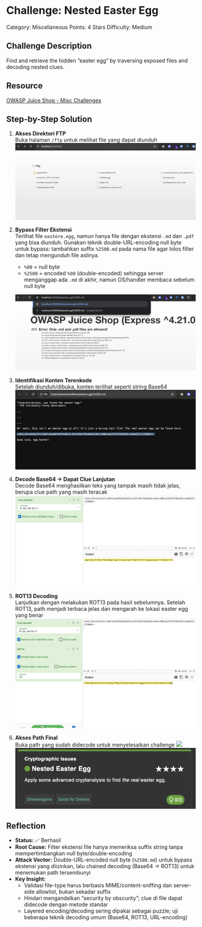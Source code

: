 # Challenge: Nested Easter Egg

Category: Miscellaneous
Points: 4 Stars
Difficulty: Medium

## Challenge Description

Find and retrieve the hidden “easter egg” by traversing exposed files and decoding nested clues.

## Resource

[OWASP Juice Shop - Misc Challenges](https://juice-shop.herokuapp.com/#/score-board)

## Step-by-Step Solution

1. **Akses Direktori FTP**  
   Buka halaman `/ftp` untuk melihat file yang dapat diunduh
   ![](images/step1-ftp.png)

2. **Bypass Filter Ekstensi**  
   Terlihat file `eastere.egg`, namun hanya file dengan ekstensi `.md` dan `.pdf` yang bisa diunduh. Gunakan teknik double-URL-encoding null byte untuk bypass: tambahkan suffix `%2500.md` pada nama file agar lolos filter dan tetap mengunduh file aslinya.

   - `%00` = null byte
   - `%2500` = encoded `%00` (double-encoded) sehingga server menganggap ada `.md` di akhir, namun OS/handler membaca sebelum null byte

   ![](images/step2-filemd.png)

3. **Identifikasi Konten Terenkode**  
   Setelah diunduh/dibuka, konten terlihat seperti string Base64
   ![](images/step3-filecontent.png)

4. **Decode Base64 → Dapat Clue Lanjutan**  
   Decode Base64 menghasilkan teks yang tampak masih tidak jelas, berupa clue path yang masih teracak
   ![](images/step4-decoded.png)

5. **ROT13 Decoding**  
   Lanjutkan dengan melakukan ROT13 pada hasil sebelumnya. Setelah ROT13, path menjadi terbaca jelas dan mengarah ke lokasi easter egg yang benar
   ![](images/step5-rot13.png)

6. **Akses Path Final**  
   Buka path yang sudah didecode untuk menyelesaikan challenge
   ![](images/step6-success.png)
   ![](images/step6-successweb.png)

## Reflection

- **Status:** ✅ Berhasil
- **Root Cause:** Filter ekstensi file hanya memeriksa suffix string tanpa mempertimbangkan null byte/double-encoding
- **Attack Vector:** Double-URL-encoded null byte (`%2500.md`) untuk bypass ekstensi yang diizinkan, lalu chained decoding (Base64 → ROT13) untuk menemukan path tersembunyi
- **Key Insight:**
  - Validasi file-type harus berbasis MIME/content-sniffing dan server-side allowlist, bukan sekadar suffix
  - Hindari mengandalkan “security by obscurity”; clue di file dapat didecode dengan metode standar
  - Layered encoding/decoding sering dipakai sebagai puzzle; uji beberapa teknik decoding umum (Base64, ROT13, URL-encoding)
